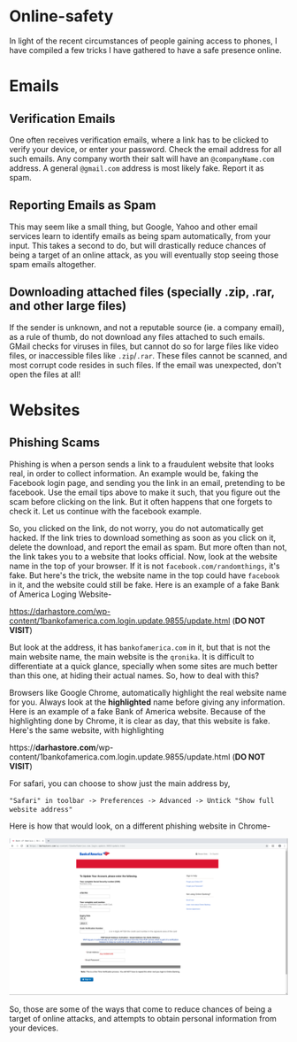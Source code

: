# Online-safety

In light of the recent circumstances of people gaining access to phones, I have compiled a few tricks I have gathered to have a safe presence online.

# Emails

## Verification Emails
One often receives verification emails, where a link has to be clicked to verify your device, or enter your password. Check the email address for all such emails. Any company worth their salt will have an `@companyName.com` address. A general `@gmail.com` address is most likely fake. Report it as spam.

## Reporting Emails as Spam
This may seem like a small thing, but Google, Yahoo and other email services learn to identify emails as being spam automatically, from your input. This takes a second to do, but will drastically reduce chances of being a target of an online attack, as you will eventually stop seeing those spam emails altogether. 

## Downloading attached files (specially .zip, .rar, and other large files)
If the sender is unknown, and not a reputable source (ie. a company email), as a rule of thumb, do not download any files attached to such emails. GMail checks for viruses in files, but cannot do so for large files like video files, or inaccessible files like `.zip`/`.rar`. These files cannot be scanned, and most corrupt code resides in such files. If the email was unexpected, don't open the files at all!

# Websites

## Phishing Scams
Phishing is when a person sends a link to a fraudulent website that looks real, in order to collect information. An example would be, faking the Facebook login page, and sending you the link in an email, pretending to be facebook. Use the email tips above to make it such, that you figure out the scam before clicking on the link. But it often happens that one forgets to check it. Let us continue with the facebook example.

So, you clicked on the link, do not worry, you do not automatically get hacked. If the link tries to download something as soon as you click on it, delete the download, and report the email as spam. But more often than not, the link takes you to a website that looks official. Now, look at the website name in the top of your browser. If it is not `facebook.com/randomthings`, it's fake. But here's the trick, the website name in the top could have `facebook` in it, and the website could still be fake. Here is an example of a fake Bank of America Loging Website-

https://darhastore.com/wp-content/1bankofamerica.com.login.update.9855/update.html (**DO NOT VISIT**)

But look at the address, it has `bankofamerica.com` in it, but that is not the main website name, the main website is the `qronika`. It is difficult to differentiate at a quick glance, specially when some sites are much better than this one, at hiding their actual names. So, how to deal with this?

Browsers like Google Chrome, automatically highlight the real website name for you. Always look at the **highlighted** name before giving any information.
Here is an example of a fake Bank of America website. Because of the highlighting done by Chrome, it is clear as day, that this website is fake. Here's the same website, with highlighting

https://**darhastore.com**/wp-content/1bankofamerica.com.login.update.9855/update.html (**DO NOT VISIT**)

For safari, you can choose to show just the main address by, 
``` 
"Safari" in toolbar -> Preferences -> Advanced -> Untick "Show full website address"
```
Here is how that would look, on a different phishing website in Chrome- 

![bofa_scam](BOFA_phishing.png)

So, those are some of the ways that come to reduce chances of being a target of online attacks, and attempts to obtain personal information from your devices.
